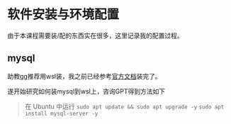 # 软件安装与环境配置

由于本课程需要装/配的东西实在很多，这里记录我的配置过程。

## mysql

助教gg推荐用wsl装，我之前已经参考[官方文档](https://learn.microsoft.com/zh-cn/windows/wsl/install)装完了。

遂开始研究如何装mysql到wsl上，咨询GPT得到方法如下

>在 Ubuntu 中运行 `sudo apt update && sudo apt upgrade -y` `sudo apt install mysql-server -y`